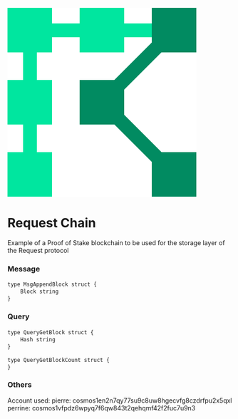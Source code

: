 ![Request Chain](requestChain.png)

# Request Chain

Example of a Proof of Stake blockchain to be used for the storage layer of the Request protocol

### Message


```
type MsgAppendBlock struct {
	Block string
}
```

### Query

```
type QueryGetBlock struct {
	Hash string
}
```

```
type QueryGetBlockCount struct {
}
```

### Others

Account used:
pierre: cosmos1en2n7qy77su9c8uw8hgecvfg8czdrfpu2x5qxl
perrine: cosmos1vfpdz6wpyq7f6qw843t2qehqmf42f2fuc7u9n3
